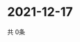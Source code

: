 # 2021-12-17
  共 0条

  <!-- BEGIN -->
  <!-- 最后更新时间Fri Dec 17 2021 21:02:59 GMT+0000 (Coordinated Universal Time) -->
  
  <!-- END -->
  
  